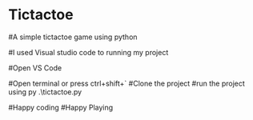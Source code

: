 # Tictactoe

#A simple tictactoe game using python

#I used Visual studio code to running my project

#Open VS Code

#Open terminal or press ctrl+shift+`
#Clone the project
#run the project using py .\tictactoe.py 

#Happy coding 
#Happy Playing
